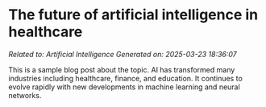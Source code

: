 # The future of artificial intelligence in healthcare

*Related to: Artificial Intelligence*
*Generated on: 2025-03-23 18:36:07*

This is a sample blog post about the topic. AI has transformed many industries including healthcare, finance, and education. It continues to evolve rapidly with new developments in machine learning and neural networks.
